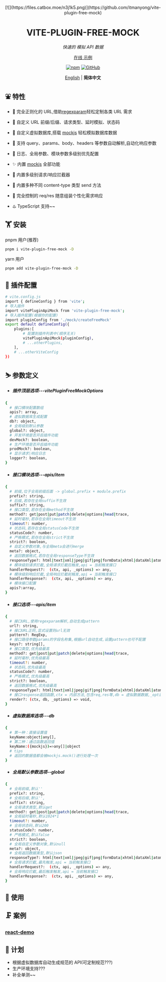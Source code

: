 <br>
<p align='center'>
[![](https://files.catbox.moe/n3j1k5.png)](https://github.com/itmanyong/vite-plugin-free-mock)
</p>
<h1 align='center'>VITE-PLUGIN-FREE-MOCK</h1>
<p align='center'><em>快速的 模拟 API 数据</em></p>
<p align='center'><a href="">在线 示例</a></p>
<p align='center'><a href="https://www.npmjs.com/package/vite-plugin-free-mock"><img src="https://img.shields.io/github/package-json/v/itmanyong/vite-plugin-free-mock?label=npm" alt="npm" /></a> <a href="https://github.com/itmanyong/vite-plugin-free-mock"><img src="https://img.shields.io/github/package-json/v/itmanyong/vite-plugin-free-mock?label=github" alt="GitHub" /></a>
</p><p align='center'>
<a href="https://github.com/itmanyong/vite-plugin-free-mock/blob/master/README.md">English</a> | <b>简体中文</b>
</p>

## ⛲ 特性

- 🌴 完全正则化的 URL,借助[regexparam](https://github.com/lukeed/regexparam)轻松定制各类 URL 需求

- 🌱 自定义 URL 前缀/后缀、请求类型、延时模拟、状态码

- 🍊 自定义虚拟数据库,搭载 [mockjs](https://github.com/nuysoft/Mock/wiki/Getting-Started) 轻松模拟数据库数据

- 🍖 支持 query、params、body、headers 等参数自动解析,自动化响应参数

- 🌊 日志、全局参数、模块参数多级别优先配置

- ✨ 内置 [mockjs](https://github.com/nuysoft/Mock/wiki/Getting-Started) 全部功能

- 🍜 内置多级别请求/响应拦截器

- 🥤 内置多种不同 content-type 类型 send 方法

- 🌿 完全控制的 req/res 随意组装个性化需求响应

- ♨️ TypeScript 支持~~

## 🏋️ 安装

pnpm 用户(推荐)

```bash
pnpm i vite-plugin-free-mock -D
```

yarn 用户

```bash
pnpm add vite-plugin-free-mock -D
```

## 💎 插件配置

```bash
# vite.config.js
import { defineConfig } from 'vite';
# 导入插件
import vitePluginApiMock from 'vite-plugin-free-mock';
# 导入插件配置(根据你的配置)
import pluginConfig from './mock/createFreeMock'
export default defineConfig({
    plugins:[
        # 配置到插件列表中(顺序无关)
        vitePluginApiMock(pluginConfig),
        # ...otherPlugins,
    ],
    # ...otherViteConfig
})
```

## ⛷️ 参数定义

- ##### 插件顶层选项---vitePluginFreeMockOptions

```bash
{
  # 接口模块配置数组
  apis?: array,
  # 虚拟数据库生成配置
  db?: object,
  # 全局级别默认参数
  global?: object,
  # 开发环境是否开启插件功能
  devMock?: boolean,
  # 生产环境是否开启插件功能
  prodMock?: boolean,
  # 显示请求|响应日志
  logger?: boolean,
}
```

- ##### 接口模块选项---apis/item

```bash
{
  # 前缀,位于全局前缀后面 -> global.prefix + module.prefix
  prefix?: string,
  # 后缀,若存在全局suffix不生效
  suffix?: string,
  # 接口类型,若存在全局method不生效
  method?: get|post|put|patch|delete|options|head|trace,
  # 延时毫秒,若存在全局timeout不生效
  timeout?: number,
  # 状态码,若存在全局statusCode不生效
  statusCode?: number,
  # 严格模式,若存在全局strict不生效
  strict?: boolean,
  # 自定义参数对象,与全局meta会进行merge
  meta?: object,
  # 返回数据格式,若存在全局responseType不生效
  responseType?: html|text|xml|jpeg|gif|png|formData|xhtml|dataXml|atomXml|json|pdf|word|stream|form,
  # 模块级别请求拦截,全局请求拦截后触发,api = 当前触发接口
  handlerRequest?:  (ctx, api, _options) => any,
  # 模块级别响应拦截,全局响应拦截前触发,api = 当前触发接口
  handlerResponse?:  (ctx, api, _options) => any,
  # 模块接口配置
  apis?:array,
}

```

- ##### 接口选项---apis/item

```bash
{
  # 接口URL,使用regexparam解析,自动生成pattern
  url?: string,
  # 接口URL正则,显式设置则url无效
  pattern?: RegExp,
  # 接口路径参数params的字段名称集,根据url自动生成,设置pattern也可不配置
  keys?: string[],
  # 接口类型,优先级最高
  method?: get|post|put|patch|delete|options|head|trace,
  # 延时毫秒,优先级最高
  timeout?: number,
  # 状态码,优先级最高
  statusCode?: number,
  # 严格模式,优先级最高
  strict?: boolean,
  # 返回数据格式,优先级最高
  responseType?: html|text|xml|jpeg|gif|png|formData|xhtml|dataXml|atomXml|json|pdf|word|stream|form,
  # 接口response返回函数,ctx = 内部方法,包含req,res等,db = 虚拟数据数据,_options = 最终的插件配置
  render?: (ctx, db, _options) => void,
}

```

- ##### 虚拟数据库选项---db

```bash
{
  # 第一种：直接设置值
  keyName:object|any[],
  # 第二种：通过函数返回值
  keyName:({mockjs})=>any[]|object
  # tips
  # 返回的数据值都会被mockjs.mock()进行处理一次
}

```

- ##### 全局默认参数选项--global

```bash
{
  # 全局前缀,默认''
  prefix?: string,
  # 全局后缀,默认'',
  suffix?: string,
  # 全局请求类型,默认get
  method?: get|post|put|patch|delete|options|head|trace,
  # 全局延时毫秒,默认1024*1
  timeout?: number,
  # 全局状态码,默认200
  statusCode?: number,
  # 严格模式,默认false
  strict?: boolean,
  # 全局自定义参数对象,默认null
  meta?: object,
  # 全局返回数据类型,默认json
  responseType?: html|text|xml|jpeg|gif|png|formData|xhtml|dataXml|atomXml|json|pdf|word|stream|form,
  # 全局请求拦截,最先触发,api = 当前触发接口
  handlerRequest?:  (ctx, api, _options) => any,
  # 全局响应拦截,最后触发触发,api = 当前触发接口
  handlerResponse?:  (ctx, api, _options) => any,
}

```
## 👀 使用

## 🗜️ 案例

### [react-demo](https://github.com/itmanyong/vite-plugin-free-mock/tree/master/examples/demo-react)

## 📅 计划

- 根据虚拟数据库自动生成规范的 API(可定制规范???)
- 生产环境支持???
- 补全单测~~
